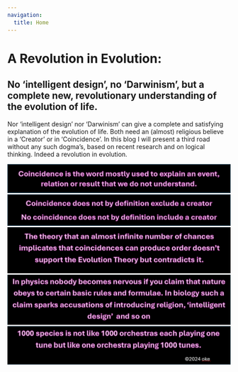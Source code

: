 ```yaml
---
navigation:
  title: Home
---
```


# **A Revolution in Evolution:**

## **No ‘intelligent design’, no ‘Darwinism’, but a complete new, revolutionary understanding of the evolution of life.**

Nor ‘intelligent design’ nor ‘Darwinism’ can give a complete and satisfying explanation of the evolution of life. Both need an (almost) religious believe in a ‘Creator’ or in ‘Coincidence’. In this blog I will present a third road without any such dogma’s, based on recent research and on logical thinking. Indeed a revolution in evolution.

![coincidence als we iets niet weten.png](/coincidence%20als%20we%20iets%20niet%20weten.png)![coincidence creator.png](/coincidence%20creator.png)![theory infinite numbers.png](/theory%20infinite%20numbers.png)![in physics.png](/in%20physics.png)![1000 tunes copy right1.png](/1000%20tunes%20copy%20right1.png)
